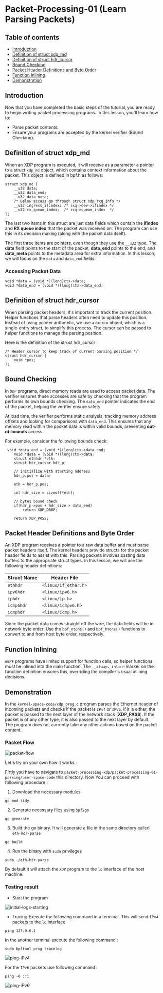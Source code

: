 # Packet-Processing-01 (Learn Parsing Packets)

## Table of contents
 - [Introduction](#introduction)
 - [Definition of struct xdp_md](#definition-of-struct-xdp_md)
 - [Definition of struct hdr_cursor](#definition-of-struct-hdr_cursor)
 - [Bound Checking](#bound-checking)
 - [Packet Header Definitions and Byte Order](#packet-header-definitions-and-byte-order)
 - [Function inlining](#function-inlining)
 - [Demonstration](#demonstration)

## Introduction
Now that you have completed the basic steps of the tutorial, you are ready to begin writing packet processing programs. In this lesson, you'll learn how to:
- Parse packet contents.
- Ensure your programs are accepted by the kernel verifier (Bound Checking).

## Definition of struct xdp_md
When an XDP program is executed, it will receive as a parameter a pointer to a struct `xdp_md` object, which contains context information about the packet. This object is defined in bpf.h as follows:
```
struct xdp_md {
	__u32 data;
	__u32 data_end;
	__u32 data_meta;
	/* Below access go through struct xdp_rxq_info */
	__u32 ingress_ifindex; /* rxq->dev->ifindex */
	__u32 rx_queue_index;  /* rxq->queue_index  */
};
```
The last two items in this struct are just data fields which contain the **ifindex** and **RX queue index** that the packet was received on. The program can use this in its decision making (along with the packet data itself).

The first three items are pointers, even though they use the `__u32` type. The **data** field points to the start of the packet, **data_end** points to the end, and **data_meta** points to the metadata area for extra information. In this lesson, we will focus on the `data` and `data_end` fields.
### Accessing Packet Data
```
void *data = (void *)(long)ctx->data;
void *data_end = (void *)(long)ctx->data_end;

```
## Definition of struct hdr_cursor
When parsing packet headers, it's important to track the current position. Helper functions that parse headers often need to update this position. Instead of using pointer arithmetic, we use a cursor object, which is a single-entry struct, to simplify this process. The cursor can be passed to helper functions to manage the parsing position.

Here is the definition of the struct hdr_cursor :
```
/* Header cursor to keep track of current parsing position */
struct hdr_cursor {
	void *pos;
};
```
## Bound Checking
In `XDP` programs, direct memory reads are used to access packet data. The verifier ensures these accesses are safe by checking that the program performs its own bounds checking. The `data_end` pointer indicates the end of the packet, helping the verifier ensure safety.

At load time, the verifier performs static analysis, tracking memory address offsets and looking for comparisons with `data_end`. This ensures that any memory read within the packet data is within valid bounds, preventing **out-of-bounds** access.

For example, consider the following bounds check:
```
 void *data_end = (void *)(long)ctx->data_end;
    void *data = (void *)(long)ctx->data;
    struct ethhdr *eth;
    struct hdr_cursor hdr_p;
        
    // initialize with starting address
    hdr_p.pos = data;

    eth = hdr_p.pos;

    int hdr_size = sizeof(*eth);

    // bytes bound check 
    if(hdr_p->pos + hdr_size > data_end)
        return XDP_DROP;

    return XDP_PASS;
```
## Packet Header Definitions and Byte Order
An XDP program receives a pointer to a raw data buffer and must parse packet headers itself. The kernel headers provide structs for the packet header fields to assist with this. Parsing packets involves casting data buffers to the appropriate struct types. In this lesson, we will use the following header definitions:

| Struct Name   | Header File          |
|---------------|----------------------|
| `ethhdr`      | `<linux/if_ether.h>` |
| `ipv6hdr`     | `<linux/ipv6.h>`     |
| `iphdr`       | `<linux/ip.h>`       |
| `icmp6hdr`    | `<linux/icmpv6.h>`   |
| `icmphdr`     | `<linux/icmp.h>`     |

Since the packet data comes straight off the wire, the data fields will be in network byte order. Use the `bpf_ntohs()` and `bpf_htons()` functions to convert to and from host byte order, respectively.

## Function Inlining 
`eBPF` programs have limited support for function calls, so helper functions must be inlined into the main function. The `__always_inline` marker on the function definition ensures this, overriding the compiler's usual inlining decisions.

## Demonstration 

In the `kernel-space-code/xdp_prog.c` program parses the Ethernet header of incoming packets and checks if the packet is `IPv4` or `IPv6`. If it is either, the packet is passed to the next layer of the network stack (**XDP_PASS**). If the packet is of any other type, it is also passed to the next layer by default. The program does not currently take any other actions based on the packet content. 

### Packet Flow

![packet-flow](https://github.com/REZ-OAN/xdp-tutorials/blob/main/packet-processing-xdp/packet-processing-01-parsing/images/packet-flow.png)


Let's try on your own how it works :

Firtly you have to navigate to `packet-processing-xdp/packet-processing-01-parsing/user-space-code` this directory. Now You can proceed with following procedure :
1. Download the necessary modules
```
go mod tidy
```
2. Generate necessary files using `bpf2go`
```
go generate
```
3. Build the go binary. It will generate a file in the same directory called `eth-hdr-parse`
```
go build
```
4. Run the binary with `sudo` privileges
```
sudo ./eth-hdr-parse
```
By default it will attach the `XDP` program to the `lo` interface of the host machine.

### Testing result
- Start the program

![initial-logs-starting](https://github.com/REZ-OAN/xdp-tutorials/blob/main/packet-processing-xdp/packet-processing-01-parsing/images/starting.png)

- Tracing 
Execute the following command in a terminal. This will send `IPv4` packets to the `lo` interface
```
ping 127.0.0.1
```
In the another terminal execute the following command :
```
sudo bpftool prog tracelog
```
![ping-IPv4](https://github.com/REZ-OAN/xdp-tutorials/blob/main/packet-processing-xdp/packet-processing-01-parsing/images/pingIPV4.png)

For the `IPv6` packets use following command :
```
ping -6 ::1
```
![ping-IPv6](https://github.com/REZ-OAN/xdp-tutorials/blob/main/packet-processing-xdp/packet-processing-01-parsing/images/pingIPV6.png)